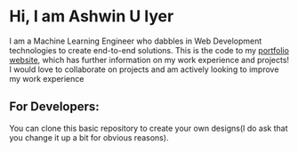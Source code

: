 # Hi, I am Ashwin U Iyer

I am a Machine Learning Engineer who dabbles in Web Development technologies to create end-to-end solutions. This is the code to my [portfolio website](https://ashwiniyer176.github.io/), which has further information on my work experience and projects! I would love to collaborate on projects and am actively looking to improve my work experience

## For Developers:

You can clone this basic repository to create your own designs(I do ask that you change it up a bit for obvious reasons).
